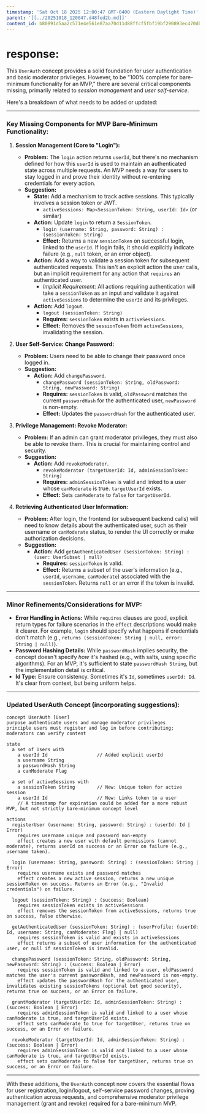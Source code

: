 ```yaml
---
timestamp: 'Sat Oct 18 2025 12:00:47 GMT-0400 (Eastern Daylight Time)'
parent: '[[../20251018_120047.d48fed2b.md]]'
content_id: b80891d5aa2c571e4e561e87aa70d11d88ffcf5fbf19bf290893ec470db95164
---
```


# response:

This `UserAuth` concept provides a solid foundation for user authentication and basic moderator privileges. However, to be "100% complete for bare-minimum functionality for an MVP," there are several critical components missing, primarily related to *session management* and *user self-service*.

Here's a breakdown of what needs to be added or updated:

***

### Key Missing Components for MVP Bare-Minimum Functionality:

1. **Session Management (Core to "Login"):**
   * **Problem:** The `login` action returns `userId`, but there's no mechanism defined for how this `userId` is used to maintain an authenticated state across multiple requests. An MVP needs a way for users to stay logged in and prove their identity without re-entering credentials for every action.
   * **Suggestion:**
     * **State:** Add a mechanism to track active sessions. This typically involves a session token or JWT.
       * `activeSessions: Map<SessionToken: String, userId: Id>` (or similar)
     * **Action:** Update `login` to return a `SessionToken`.
       * `login (username: String, password: String) : (sessionToken: String)`
       * **Effect:** Returns a new `sessionToken` on successful login, linked to the `userId`. If login fails, it should explicitly indicate failure (e.g., `null` token, or an error object).
     * **Action:** Add a way to validate a session token for subsequent authenticated requests. This isn't an explicit action the *user* calls, but an implicit requirement for any action that `requires` an authenticated user.
       * *Implicit Requirement:* All actions requiring authentication will take a `sessionToken` as an input and validate it against `activeSessions` to determine the `userId` and its privileges.
     * **Action:** Add `logout`.
       * `logout (sessionToken: String)`
       * **Requires:** `sessionToken` exists in `activeSessions`.
       * **Effect:** Removes the `sessionToken` from `activeSessions`, invalidating the session.

2. **User Self-Service: Change Password:**
   * **Problem:** Users need to be able to change their password once logged in.
   * **Suggestion:**
     * **Action:** Add `changePassword`.
       * `changePassword (sessionToken: String, oldPassword: String, newPassword: String)`
       * **Requires:** `sessionToken` is valid, `oldPassword` matches the current `passwordHash` for the authenticated user, `newPassword` is non-empty.
       * **Effect:** Updates the `passwordHash` for the authenticated user.

3. **Privilege Management: Revoke Moderator:**
   * **Problem:** If an admin can grant moderator privileges, they must also be able to revoke them. This is crucial for maintaining control and security.
   * **Suggestion:**
     * **Action:** Add `revokeModerator`.
       * `revokeModerator (targetUserId: Id, adminSessionToken: String)`
       * **Requires:** `adminSessionToken` is valid and linked to a user whose `canModerate` is true. `targetUserId` exists.
       * **Effect:** Sets `canModerate` to `false` for `targetUserId`.

4. **Retrieving Authenticated User Information:**
   * **Problem:** After login, the frontend (or subsequent backend calls) will need to know details about the authenticated user, such as their username or `canModerate` status, to render the UI correctly or make authorization decisions.
   * **Suggestion:**
     * **Action:** Add `getAuthenticatedUser (sessionToken: String) : (user: UserSubset | null)`
       * **Requires:** `sessionToken` is valid.
       * **Effect:** Returns a subset of the user's information (e.g., `userId`, `username`, `canModerate`) associated with the `sessionToken`. Returns `null` or an error if the token is invalid.

***

### Minor Refinements/Considerations for MVP:

* **Error Handling in Actions:** While `requires` clauses are good, explicit return types for failure scenarios in the `effect` descriptions would make it clearer. For example, `login` should specify what happens if credentials don't match (e.g., `returns (sessionToken: String | null, error: String | null)`).
* **Password Hashing Details:** While `passwordHash` implies security, the concept doesn't specify *how* it's hashed (e.g., with salts, using specific algorithms). For an MVP, it's sufficient to state `passwordHash String`, but the implementation detail is critical.
* **Id Type:** Ensure consistency. Sometimes it's `Id`, sometimes `userId: Id`. It's clear from context, but being uniform helps.

***

### Updated UserAuth Concept (incorporating suggestions):

```concept
concept UserAuth [User]
purpose authenticate users and manage moderator privileges
principle users must register and log in before contributing; moderators can verify content

state
  a set of Users with
    a userId Id                  // Added explicit userId
    a username String
    a passwordHash String
    a canModerate Flag

  a set of activeSessions with
    a sessionToken String        // New: Unique token for active session
    a userId Id                  // New: Links token to a user
    // A timestamp for expiration could be added for a more robust MVP, but not strictly bare-minimum concept level

actions
  registerUser (username: String, password: String) : (userId: Id | Error)
    requires username unique and password non-empty
    effect creates a new user with default permissions (cannot moderate), returns userId on success or an Error on failure (e.g., username taken).

  login (username: String, password: String) : (sessionToken: String | Error)
    requires username exists and password matches
    effect creates a new active session, returns a new unique sessionToken on success. Returns an Error (e.g., "Invalid credentials") on failure.

  logout (sessionToken: String) : (success: Boolean)
    requires sessionToken exists in activeSessions
    effect removes the sessionToken from activeSessions, returns true on success, false otherwise.

  getAuthenticatedUser (sessionToken: String) : (userProfile: {userId: Id, username: String, canModerate: Flag} | null)
    requires sessionToken is valid and exists in activeSessions
    effect returns a subset of user information for the authenticated user, or null if sessionToken is invalid.

  changePassword (sessionToken: String, oldPassword: String, newPassword: String) : (success: Boolean | Error)
    requires sessionToken is valid and linked to a user, oldPassword matches the user's current passwordHash, and newPassword is non-empty.
    effect updates the passwordHash for the authenticated user, invalidates existing sessionTokens (optional but good security), returns true on success, or an Error on failure.

  grantModerator (targetUserId: Id, adminSessionToken: String) : (success: Boolean | Error)
    requires adminSessionToken is valid and linked to a user whose canModerate is true, and targetUserId exists.
    effect sets canModerate to true for targetUser, returns true on success, or an Error on failure.

  revokeModerator (targetUserId: Id, adminSessionToken: String) : (success: Boolean | Error)
    requires adminSessionToken is valid and linked to a user whose canModerate is true, and targetUserId exists.
    effect sets canModerate to false for targetUser, returns true on success, or an Error on failure.
```

***

With these additions, the `UserAuth` concept now covers the essential flows for user registration, login/logout, self-service password changes, proving authentication across requests, and comprehensive moderator privilege management (grant and revoke) required for a bare-minimum MVP.
